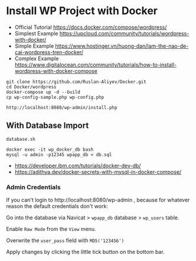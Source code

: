 # Install WP Project with Docker

- Official Tutorial https://docs.docker.com/compose/wordpress/
- Simplest Example https://upcloud.com/community/tutorials/wordpress-with-docker/
- Simple Example https://www.hostinger.vn/huong-dan/lam-the-nao-de-cai-wordpress-tren-docker/
- Complex Example https://www.digitalocean.com/community/tutorials/how-to-install-wordpress-with-docker-compose

```
git clone https://github.com/Ruslan-Aliyev/Docker.git
cd Docker/wordpress
docker-compose up -d --build
cp wp-config-sample.php wp-config.php
```

`http://localhost:8080/wp-admin/install.php`

## With Database Import

`database.sh`
```
docker exec -it wp_docker_db bash   
mysql -u admin -p12345 wpapp_db < db.sql
```

- https://developer.ibm.com/tutorials/docker-dev-db/
- https://adithya.dev/docker-secrets-with-mysql-in-docker-compose/

### Admin Credentials

If you can't login to http://localhost:8080/wp-admin , because for whatever reason the default credentials don't work:

Go into the database via Navicat > `wpapp_db` database > `wp_users` table.

Enable `Raw Mode` from the `View` menu.

Overwrite the `user_pass` field with `MD5('123456')`

Apply changes by clicking the little tick button on the bottom bar.
